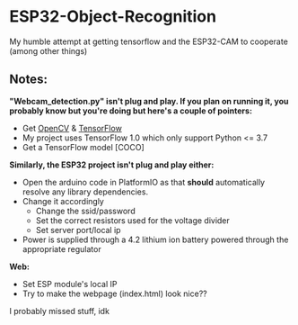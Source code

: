 # ESP32-Object-Recognition
My humble attempt at getting tensorflow and the ESP32-CAM to cooperate (among other things)

## Notes:
**"Webcam_detection.py" isn't plug and play. If you plan on running it, you probably know but you're doing but here's a couple of pointers:**
  * Get [OpenCV](https://www.lfd.uci.edu/~gohlke/pythonlibs/) & [TensorFlow](https://github.com/tensorflow/models/blob/master/research/object_detection/g3doc/tf1_detection_zoo.md)
  * My project uses TensorFlow 1.0 which only support Python <= 3.7
  * Get a TensorFlow model [COCO]



**Similarly, the ESP32 project isn't plug and play either:**
  * Open the arduino code in PlatformIO as that **should** automatically resolve any library dependencies.
  * Change it accordingly
    * Change the ssid/password
    * Set the correct resistors used for the voltage divider
    * Set server port/local ip
  * Power is supplied through a 4.2 lithium ion battery powered through the appropriate regulator



**Web:**
  * Set ESP module's local IP
  * Try to make the webpage (index.html) look nice??



I probably missed stuff, idk

